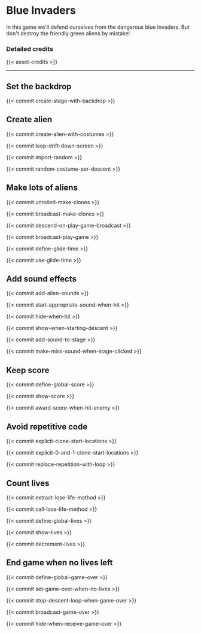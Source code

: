 # Blue Invaders

In this game we'll defend ourselves from the dangerous blue invaders.
But don't destroy the friendly green aliens by mistake!


### Detailed credits

{{< asset-credits >}}


---

## Set the backdrop

{{< commit create-stage-with-backdrop >}}

## Create alien

{{< commit create-alien-with-costumes >}}

{{< commit loop-drift-down-screen >}}

{{< commit import-random >}}

{{< commit random-costume-per-descent >}}

## Make lots of aliens

{{< commit unrolled-make-clones >}}

{{< commit broadcast-make-clones >}}

{{< commit descend-on-play-game-broadcast >}}

{{< commit broadcast-play-game >}}

{{< commit define-glide-time >}}

{{< commit use-glide-time >}}

## Add sound effects

{{< commit add-alien-sounds >}}

{{< commit start-appropriate-sound-when-hit >}}

{{< commit hide-when-hit >}}

{{< commit show-when-starting-descent >}}

{{< commit add-sound-to-stage >}}

{{< commit make-miss-sound-when-stage-clicked >}}

## Keep score

{{< commit define-global-score >}}

{{< commit show-score >}}

{{< commit award-score-when-hit-enemy >}}

## Avoid repetitive code

{{< commit explicit-clone-start-locations >}}

{{< commit explicit-0-and-1-clone-start-locations >}}

{{< commit replace-repetition-with-loop >}}

## Count lives

{{< commit extract-lose-life-method >}}

{{< commit call-lose-life-method >}}

{{< commit define-global-lives >}}

{{< commit show-lives >}}

{{< commit decrement-lives >}}

## End game when no lives left

{{< commit define-global-game-over >}}

{{< commit set-game-over-when-no-lives >}}

{{< commit stop-descent-loop-when-game-over >}}

{{< commit broadcast-game-over >}}

{{< commit hide-when-receive-game-over >}}
